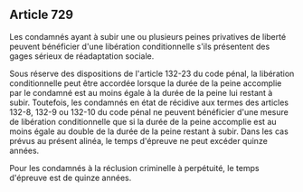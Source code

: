 Article 729
----
Les condamnés ayant à subir une ou plusieurs peines privatives de liberté
peuvent bénéficier d'une libération conditionnelle s'ils présentent des gages
sérieux de réadaptation sociale.

Sous réserve des dispositions de l'article 132-23 du code pénal, la libération
conditionnelle peut être accordée lorsque la durée de la peine accomplie par le
condamné est au moins égale à la durée de la peine lui restant à subir.
Toutefois, les condamnés en état de récidive aux termes des articles 132-8,
132-9 ou 132-10 du code pénal ne peuvent bénéficier d'une mesure de libération
conditionnelle que si la durée de la peine accomplie est au moins égale au
double de la durée de la peine restant à subir. Dans les cas prévus au présent
alinéa, le temps d'épreuve ne peut excéder quinze années.

Pour les condamnés à la réclusion criminelle à perpétuité, le temps d'épreuve
est de quinze années.
